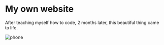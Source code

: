 # My own website

After teaching myself how to code, 2 months later, this beautiful thing came to life.

![phone](https://cloud.githubusercontent.com/assets/19750215/17315990/f9dc81dc-5835-11e6-9887-84e9bb5dfdb3.png)


